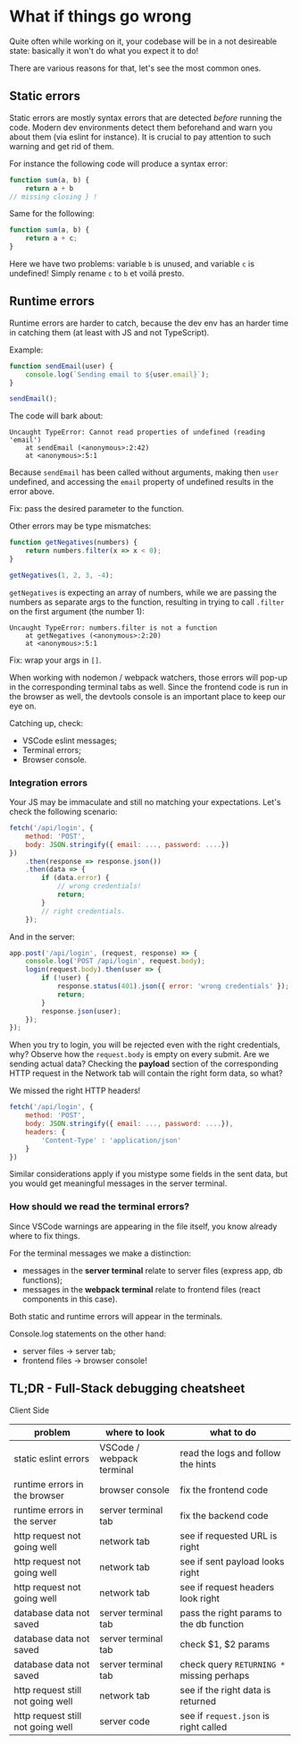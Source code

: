 # What if things go wrong

Quite often while working on it, your codebase will be in a not desireable state: basically it won't do what you expect it to do!

There are various reasons for that, let's see the most common ones.

## Static errors

Static errors are mostly syntax errors that are detected _before_ running the code. Modern dev environments detect them beforehand and warn you about them (via eslint for instance). It is crucial to pay attention to such warning and get rid of them.

For instance the following code will produce a syntax error:

```js
function sum(a, b) {
    return a + b
// missing closing } !
```

Same for the following:

```js
function sum(a, b) {
    return a + c;
}
```

Here we have two problems: variable `b` is unused, and variable `c` is undefined! Simply rename `c` to `b` et voilá presto.

## Runtime errors

Runtime errors are harder to catch, because the dev env has an harder time in catching them (at least with JS and not TypeScript).

Example:

```js
function sendEmail(user) {
    console.log(`Sending email to ${user.email}`);
}

sendEmail();
```

The code will bark about:

```
Uncaught TypeError: Cannot read properties of undefined (reading 'email')
    at sendEmail (<anonymous>:2:42)
    at <anonymous>:5:1
```

Because `sendEmail` has been called without arguments, making then `user` undefined, and accessing the `email` property of undefined results in the error above.

Fix: pass the desired parameter to the function.

Other errors may be type mismatches:

```js
function getNegatives(numbers) {
    return numbers.filter(x => x < 0);
}

getNegatives(1, 2, 3, -4);
```

`getNegatives` is expecting an array of numbers, while we are passing the numbers as separate args to the function, resulting in trying to call `.filter` on the first argument (the number 1):

```
Uncaught TypeError: numbers.filter is not a function
    at getNegatives (<anonymous>:2:20)
    at <anonymous>:5:1
```

Fix: wrap your args in `[]`.

When working with nodemon / webpack watchers, those errors will pop-up in the corresponding terminal tabs as well. Since the frontend code is run in the browser as well, the devtools console is an important place to keep our eye on.

Catching up, check:

- VSCode eslint messages;
- Terminal errors;
- Browser console.

### Integration errors

Your JS may be immaculate and still no matching your expectations. Let's check the following scenario:

```js
fetch('/api/login', {
    method: 'POST',
    body: JSON.stringify({ email: ..., password: ....})
})
    .then(response => response.json())
    .then(data => {
        if (data.error) {
            // wrong credentials!
            return;
        }
        // right credentials.
    });
```

And in the server:

```js
app.post('/api/login', (request, response) => {
    console.log('POST /api/login', request.body);
    login(request.body).then(user => {
        if (!user) {
            response.status(401).json({ error: 'wrong credentials' });
            return;
        }
        response.json(user);
    });
});
```

When you try to login, you will be rejected even with the right credentials, why?
Observe how the `request.body` is empty on every submit. Are we sending actual data? Checking the **payload** section of the corresponding HTTP request in the Network tab will contain the right form data, so what?

We missed the right HTTP headers!

```js
fetch('/api/login', {
    method: 'POST',
    body: JSON.stringify({ email: ..., password: ....}),
    headers: {
        'Content-Type' : 'application/json'
    }
})
```

Similar considerations apply if you mistype some fields in the sent data, but you would get meaningful messages in the server terminal.

### How should we read the terminal errors?

Since VSCode warnings are appearing in the file itself, you know already where to fix things.

For the terminal messages we make a distinction: 

- messages in the **server terminal** relate to server files (express app, db functions);
- messages in the **webpack terminal** relate to frontend files (react components in this case).

Both static and runtime errors will appear in the terminals.

Console.log statements on the other hand:

- server files -> server tab;
- frontend files -> browser console!

## TL;DR - Full-Stack debugging cheatsheet

Client Side

| problem                           | where to look             | what to do                                |
|-----------------------------------|---------------------------|-------------------------------------------|
| static eslint errors              | VSCode / webpack terminal | read the logs and follow the hints        |
| runtime errors in the browser     | browser console           | fix the frontend code                     |
| runtime errors in the server      | server terminal tab       | fix the backend code                      |
| http request not going well       | network tab               | see if requested URL is right             |
| http request not going well       | network tab               | see if sent payload looks right           |
| http request not going well       | network tab               | see if request headers look right         |
| database data not saved           | server terminal tab       | pass the right params to the db function  |
| database data not saved           | server terminal tab       | check $1, $2 params                       |
| database data not saved           | server terminal tab       | check query `RETURNING *` missing perhaps |
| http request still not going well | network tab               | see if the right data is returned         |
| http request still not going well | server code               | see if `request.json` is right called     |